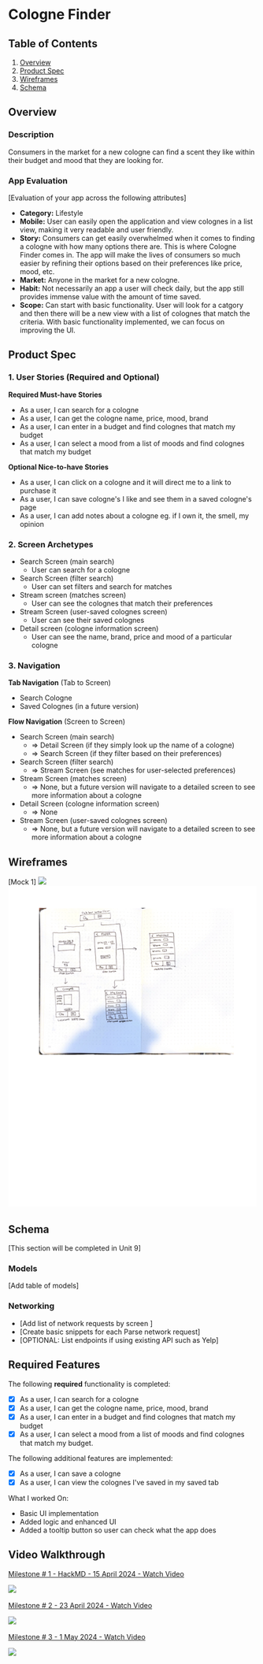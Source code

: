 # Cologne Finder

## Table of Contents

1. [Overview](#Overview)
2. [Product Spec](#Product-Spec)
3. [Wireframes](#Wireframes)
4. [Schema](#Schema)

## Overview

### Description

Consumers in the market for a new cologne can find a scent they like within their budget and mood that they are looking for.

### App Evaluation

[Evaluation of your app across the following attributes]
- **Category:** Lifestyle 
- **Mobile:** User can easily open the application and view colognes in a list view, making it very readable and user friendly.
- **Story:** Consumers can get easily overwhelmed when it comes to finding a cologne with how many options there are. This is where Cologne Finder comes in. The app will make the lives of consumers so much easier by refining their options based on their preferences like price, mood, etc.
- **Market:** Anyone in the market for a new cologne.
- **Habit:** Not necessarily an app a user will check daily, but the app still provides immense value with the amount of time saved.
- **Scope:** Can start with basic functionality. User will look for a catgory and then there will be a new view with a list of colognes that match the criteria. With basic functionality implemented, we can focus on improving the UI.

## Product Spec

### 1. User Stories (Required and Optional)

**Required Must-have Stories**

* As a user, I can search for a cologne
* As a user, I can get the cologne name, price, mood, brand 
* As a user, I can enter in a budget and find colognes that match my budget
* As a user, I can select a mood from a list of moods and find colognes that match my budget


**Optional Nice-to-have Stories**

* As a user, I can click on a cologne and it will direct me to a link to purchase it
* As a user, I can save cologne's I like and see them in a saved cologne's page
* As a user, I can add notes about a cologne eg. if I own it, the smell, my opinion

### 2. Screen Archetypes

- Search Screen (main search)
    * User can search for a cologne
- Search Screen (filter search)
    * User can set filters and search for matches
- Stream screen (matches screen)
    * User can see the colognes that match their preferences
- Stream Screen (user-saved colognes screen)
    * User can see their saved colognes
- Detail screen (cologne information screen)
    * User can see the name, brand, price and mood of a particular cologne

### 3. Navigation

**Tab Navigation** (Tab to Screen)

* Search Cologne
* Saved Colognes (in a future version)

**Flow Navigation** (Screen to Screen)

* Search Screen (main search)
    - => Detail Screen (if they simply look up the name of a cologne)
    - => Search Screen (if they filter based on their preferences)
* Search Screen (filter search)
    - => Stream Screen (see matches for user-selected preferences)
* Stream Screen (matches screen)
    * => None, but a future version will navigate to a detailed screen to see more information about a cologne
* Detail Screen (cologne information screen)
    * => None
* Stream Screen (user-saved colognes screen)
     * => None, but a future version will navigate to a detailed screen to see more information about a cologne

## Wireframes

[Mock 1]
<img src="YOUR_WIREFRAME_IMAGE_URL" width=600>
![Matches](Matches.png)


## Schema 

[This section will be completed in Unit 9]

### Models

[Add table of models]

### Networking

- [Add list of network requests by screen ]
- [Create basic snippets for each Parse network request]
- [OPTIONAL: List endpoints if using existing API such as Yelp]

## Required Features

The following **required** functionality is completed:

- [X] As a user, I can search for a cologne
- [X] As a user, I can get the cologne name, price, mood, brand 
- [X] As a user, I can enter in a budget and find colognes that match my budget
- [X] As a user, I can select a mood from a list of moods and find colognes that match my budget.

The following additional features are implemented:

- [X] As a user, I can save a cologne
- [X] As a user, I can view the colognes I've saved in my saved tab

What I worked On:
 - Basic UI implementation
 - Added logic and enhanced UI
 - Added a tooltip button so user can check what the app does

 ## Video Walkthrough

 <div>
    <a href="https://www.loom.com/share/4228f6a542bd4bdda4fbfa4f8f1769c0">
      <p>Milestone # 1 - HackMD - 15 April 2024 - Watch Video</p>
    </a>
    <a href="https://www.loom.com/share/4228f6a542bd4bdda4fbfa4f8f1769c0">
      <img style="max-width:300px;" src="https://cdn.loom.com/sessions/thumbnails/4228f6a542bd4bdda4fbfa4f8f1769c0-with-play.gif">
    </a>
  </div>

  <div>
    <a href="https://www.loom.com/share/bee622aa9f6041b2871e810b53d9fa65">
      <p>Milestone # 2 - 23 April 2024 - Watch Video</p>
    </a>
    <a href="https://www.loom.com/share/bee622aa9f6041b2871e810b53d9fa65">
      <img style="max-width:300px;" src="https://cdn.loom.com/sessions/thumbnails/bee622aa9f6041b2871e810b53d9fa65-with-play.gif">
    </a>
  </div>

  <div>
    <a href="https://www.loom.com/share/40229307c5b2426187dde36950c9c17a">
      <p>Milestone # 3 - 1 May 2024 - Watch Video</p>
    </a>
    <a href="https://www.loom.com/share/40229307c5b2426187dde36950c9c17a">
      <img style="max-width:300px;" src="https://cdn.loom.com/sessions/thumbnails/40229307c5b2426187dde36950c9c17a-with-play.gif">
    </a>
  </div>